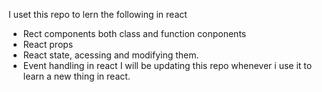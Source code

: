 I uset this repo to lern the following in react
 - Rect components both class and function conponents
 - React props
 - React state, acessing and modifying them.
 - Event handling in react
I will be updating this repo whenever i use it to learn a new thing in react.
